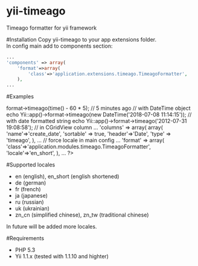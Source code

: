 yii-timeago
===========

Timeago formatter for yii framework

#Installation
Copy yii-timeago to your app extensions folder.  
In config main add to components section:  
```php
...
'components' => array(
	'format'=>array(
		'class'=>'application.extensions.timeago.TimeagoFormatter',
    ),
...
```

#Examples
<?php
// with timestamp
echo Yii::app()->format->timeago(time() - 60 * 5); // 5 minutes ago

// with DateTime object 
echo Yii::app()->format->timeago(new DateTime('2018-07-08 11:14:15'));

// with date formatted string
echo Yii::app()->format->timeago('2012-07-31 19:08:58');

// in CGridView column
...
'columns' => array(
	array(  'name'=>'create_date',
            'sortable' => true,
            'header'=>'Date',
            'type' => 'timeago',
    ),
...

// force locale in main config
...
'format' => array(
				'class'=>'application.modules.timeago.TimeagoFormatter',
            	'locale'=>'en_short',
        	),
...
?>

#Supported locales
* en (english), en_short (english shortened)
* de (german)
* fr (french)
* ja (japanese)
* ru (russian)
* uk (ukrainian)
* zn_cn (simplified chinese), zn_tw (traditional chinese)  

In future will be added more locales.  

#Requirements
* PHP 5.3
* Yii 1.1.x (tested with 1.1.10 and highter)
